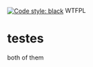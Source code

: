 [![Code style: black](https://img.shields.io/badge/code%20style-black-000000.svg)](https://github.com/psf/black)
<a href="http://www.wtfpl.net/"><img
       src="http://www.wtfpl.net/wp-content/uploads/2012/12/wtfpl-badge-4.png"
       width="80" height="15" alt="WTFPL" /></a>

# testes
both of them
